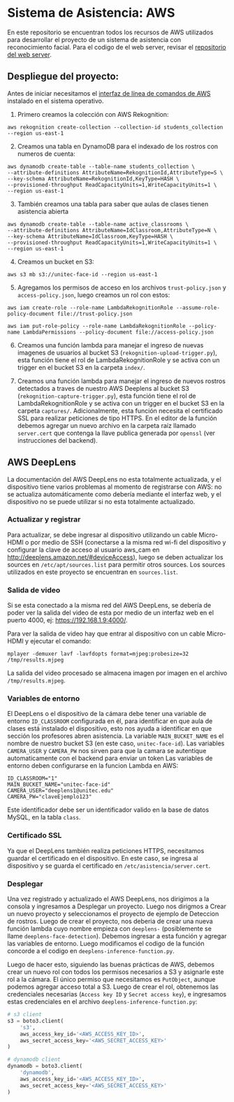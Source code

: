 # Sistema de Asistencia: AWS

En este repositorio se encuentran todos los recursos de AWS utilizados para desarrollar el proyecto de un sistema de asistencia con reconocimiento facial. Para el codigo de el web server, revisar el [repositorio del web server](https://github.com/canozo/backend-asistencia).

## Despliegue del proyecto:

Antes de iniciar necesitamos el [interfaz de línea de comandos de AWS](https://aws.amazon.com/es/cli/) instalado en el sistema operativo.

1. Primero creamos la colección con AWS Rekognition:
```
aws rekognition create-collection --collection-id students_collection --region us-east-1
```

2. Creamos una tabla en DynamoDB para el indexado de los rostros con numeros de cuenta:
```
aws dynamodb create-table --table-name students_collection \
--attribute-definitions AttributeName=RekognitionId,AttributeType=S \
--key-schema AttributeName=RekognitionId,KeyType=HASH \
--provisioned-throughput ReadCapacityUnits=1,WriteCapacityUnits=1 \
--region us-east-1
```

3. También creamos una tabla para saber que aulas de clases tienen asistencia abierta
```
aws dynamodb create-table --table-name active_classrooms \
--attribute-definitions AttributeName=IdClassroom,AttributeType=N \
--key-schema AttributeName=IdClassroom,KeyType=HASH \
--provisioned-throughput ReadCapacityUnits=1,WriteCapacityUnits=1 \
--region us-east-1
```

4. Creamos un bucket en S3:
```
aws s3 mb s3://unitec-face-id --region us-east-1
```

5. Agregamos los permisos de acceso en los archivos `trust-policy.json` y `access-policy.json`, luego creamos un rol con estos:
```
aws iam create-role --role-name LambdaRekognitionRole --assume-role-policy-document file://trust-policy.json
```
```
aws iam put-role-policy --role-name LambdaRekognitionRole --policy-name LambdaPermissions --policy-document file://access-policy.json
```

6. Creamos una función lambda para manejar el ingreso de nuevas imagenes de usuarios al bucket S3 (`rekognition-upload-trigger.py`), esta función tiene el rol de LambdaRekognitionRole y se activa con un trigger en el bucket S3 en la carpeta `index/`.

7. Creamos una función lambda para manejar el ingreso de nuevos rostros detectados a traves de nuestro AWS Deeplens al bucket S3 (`rekognition-capture-trigger.py`), esta función tiene el rol de LambdaRekognitionRole y se activa con un trigger en el bucket S3 en la carpeta `captures/`. Adicionalmente, esta función necesita el certificado SSL para realizar peticiones de tipo HTTPS. En el editor de la función debemos agregar un nuevo archivo en la carpeta raíz llamado `server.cert` que contenga la llave publica generada por `openssl` (ver instrucciones del backend).

## AWS DeepLens
La documentación del AWS DeepLens no esta totalmente actualizada, y el dispositivo tiene varios problemas al momento de registrarse con AWS: no se actualiza automáticamente como debería mediante el interfaz web, y el dispositivo no se puede utilizar si no esta totalmente actualizado.

### Actualizar y registrar
Para actualizar, se debe ingresar al dispositivo utilizando un cable Micro-HDMI o por medio de SSH (conectarse a la misma red wi-fi del dispositivo y configurar la clave de acceso al usuario aws_cam en http://deeplens.amazon.net/#deviceAccess), luego se deben actualizar los sources en `/etc/apt/sources.list` para permitir otros sources. Los sources utilizados en este proyecto se encuentran en `sources.list`.

### Salida de video
Si se esta conectado a la misma red del AWS DeepLens, se debería de poder ver la salida del video de esta por medio de un interfaz web en el puerto 4000, ej: https://192.168.1.9:4000/.

Para ver la salida de video hay que entrar al dispositivo con un cable Micro-HDMI y ejecutar el comando:
```
mplayer -demuxer lavf -lavfdopts format=mjpeg:probesize=32 /tmp/results.mjpeg
```
La salida del video procesado se almacena imagen por imagen en el archivo `/tmp/results.mjpeg`.

### Variables de entorno
El DeepLens o el dispositivo de la cámara debe tener una variable de entorno `ID_CLASSROOM` configurada en él, para identificar en que aula de clases está instalado el dispositivo, esto nos ayuda a identificar en que sección los profesores abren asistencia. La variable `MAIN_BUCKET_NAME` es el nombre de nuestro bucket S3 (en este caso, `unitec-face-id`). Las variables `CAMERA_USER` y `CAMERA_PW` nos sirven para que la camara se autentique automaticamente con el backend para enviar un token Las variables de entorno deben configurarse en la funcion Lambda en AWS:
```
ID_CLASSROOM="1"
MAIN_BUCKET_NAME="unitec-face-id"
CAMERA_USER="deeplens1@unitec.edu"
CAMERA_PW="claveEjemplo123"
```

Este identificador debe ser un identificador valido en la base de datos MySQL, en la tabla `class`.

### Certificado SSL
Ya que el DeepLens también realiza peticiones HTTPS, necesitamos guardar el certificado en el dispositivo. En este caso, se ingresa al dispositivo y se guarda el certificado en `/etc/asistencia/server.cert`.

### Desplegar
Una vez registrado y actualizado el AWS DeepLens, nos dirigimos a la consola y ingresamos a Desplegar un proyecto. Luego nos dirigmos a Crear un nuevo proyecto y seleccionamos el proyecto de ejemplo de Deteccion de rostros. Luego de crear el proyecto, nos deberia de crear una nueva función lambda cuyo nombre empieza con `deeplens-` (posiblemente se llame `deeplens-face-detection`). Debemos ingresar a esta función y agregar las variables de entorno. Luego modificamos el codigo de la función concorde a el codigo en `deeplens-inference-function.py`.

Luego de hacer esto, siguiendo las buenas prácticas de AWS, debemos crear un nuevo rol con todos los permisos necesarios a S3 y asignarle este rol a la cámara. El único permiso que necesitamos es `PutObject`, aunque podemos agregar acceso total a S3. Luego de crear el rol, obtenemos las credenciales necesarias (`Access key ID` y `Secret access key`), e ingresamos estas credenciales en el archivo `deeplens-inference-function.py`:
```py
# s3 client
s3 = boto3.client(
    's3',
    aws_access_key_id='<AWS_ACCESS_KEY_ID>',
    aws_secret_access_key='<AWS_SECRET_ACCESS_KEY>'
)

# dynamodb client
dynamodb = boto3.client(
    'dynamodb',
    aws_access_key_id='<AWS_ACCESS_KEY_ID>',
    aws_secret_access_key='<AWS_SECRET_ACCESS_KEY>'
)
```
